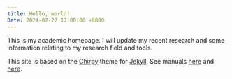 ```yaml
---
title: Hello, world!
Date: 2024-02-27 17:00:00 +0800
---
```


This is my academic homepage.
I will update my recent research and some information relating to my research field and tools.

This site is based on the [Chirpy](https://github.com/cotes2020/jekyll-theme-chirpy) theme
for [Jekyll](https://github.com/jekyll/jekyll).
See manuals 
[here](https://chirpy.cotes.page/) and [here](https://jekyllrb.com/).



